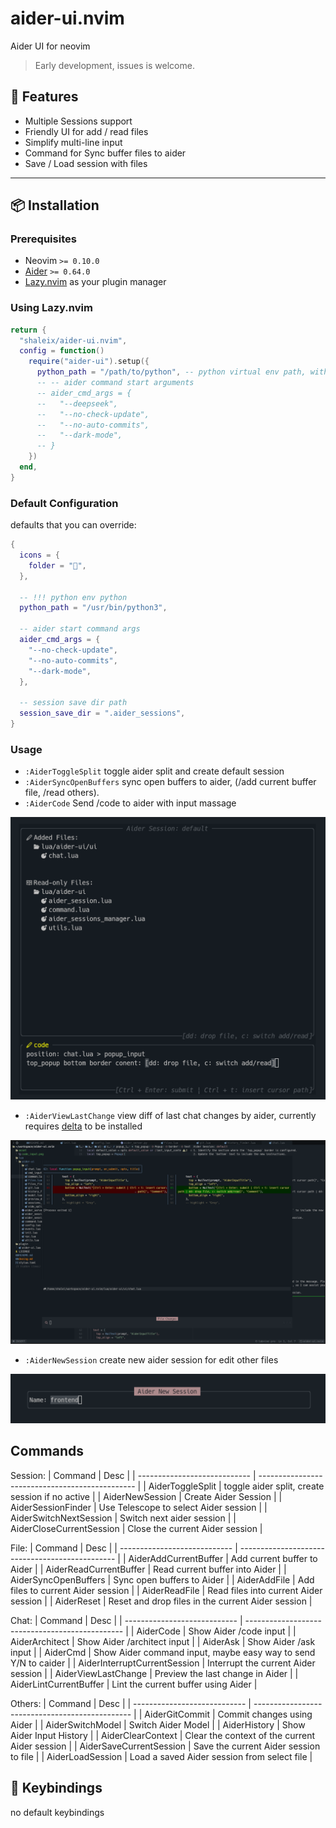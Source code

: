 # aider-ui.nvim

Aider UI for neovim

> Early development, issues is welcome.

## 🚀 Features

- Multiple Sessions support
- Friendly UI for add / read files
- Simplify multi-line input
- Command for Sync buffer files to aider
- Save / Load session with files

---

## 📦 Installation

### Prerequisites

- Neovim `>= 0.10.0`
- [Aider](https://aider.chat/docs/install/install.html) `>= 0.64.0`
- [Lazy.nvim](https://github.com/folke/lazy.nvim) as your plugin manager

### Using Lazy.nvim

```lua
return {
  "shaleix/aider-ui.nvim",
  config = function()
    require("aider-ui").setup({
      python_path = "/path/to/python", -- python virtual env path, with aider install
      -- -- aider command start arguments
      -- aider_cmd_args = {
      --   "--deepseek",
      --   "--no-check-update",
      --   "--no-auto-commits",
      --   "--dark-mode",
      -- }
    })
  end,
}
```

### Default Configuration

defaults that you can override:

```lua
{
  icons = {
    folder = "",
  },

  -- !!! python env python
  python_path = "/usr/bin/python3",

  -- aider start command args
  aider_cmd_args = {
    "--no-check-update",
    "--no-auto-commits",
    "--dark-mode",
  },

  -- session save dir path
  session_save_dir = ".aider_sessions",
}
```

### Usage

- `:AiderToggleSplit` toggle aider split and create default session
- `:AiderSyncOpenBuffers` sync open buffers to aider, (/add current buffer file, /read others).
- `:AiderCode` Send /code to aider with input massage

![code_input](https://github.com/shaleix/aider-ui.nvim/blob/main/asset/code_input.png)

- `:AiderViewLastChange` view diff of last chat changes by aider, currently requires [delta](https://github.com/dandavison/delta) to be installed

![preview_change](https://github.com/shaleix/aider-ui.nvim/blob/main/asset/preview_change.png)

- `:AiderNewSession` create new aider session for edit other files

![new_session](https://github.com/shaleix/aider-ui.nvim/blob/main/asset/new_session.png)

## Commands

Session:
| Command | Desc |
| ---------------------------- | ----------------------------------------------- |
| AiderToggleSplit | toggle aider split, create session if no active |
| AiderNewSession | Create Aider Session |
| AiderSessionFinder | Use Telescope to select Aider session |
| AiderSwitchNextSession | Switch next aider session |
| AiderCloseCurrentSession | Close the current Aider session |

File:
| Command | Desc |
| ---------------------------- | ----------------------------------------------- |
| AiderAddCurrentBuffer | Add current buffer to Aider |
| AiderReadCurrentBuffer | Read current buffer into Aider |
| AiderSyncOpenBuffers | Sync open buffers to Aider |
| AiderAddFile | Add files to current Aider session |
| AiderReadFile | Read files into current Aider session |
| AiderReset | Reset and drop files in the current Aider session |

Chat:
| Command | Desc |
| ---------------------------- | ----------------------------------------------- |
| AiderCode | Show Aider /code input |
| AiderArchitect | Show Aider /architect input |
| AiderAsk | Show Aider /ask input |
| AiderCmd | Show Aider command input, maybe easy way to send Y/N to caider |
| AiderInterruptCurrentSession | Interrupt the current Aider session |
| AiderViewLastChange | Preview the last change in Aider |
| AiderLintCurrentBuffer | Lint the current buffer using Aider |

Others:
| Command | Desc |
| ---------------------------- | ----------------------------------------------- |
| AiderGitCommit | Commit changes using Aider |
| AiderSwitchModel | Switch Aider Model |
| AiderHistory | Show Aider Input History |
| AiderClearContext | Clear the context of the current Aider session |
| AiderSaveCurrentSession | Save the current Aider session to file |
| AiderLoadSession | Load a saved Aider session from select file |

## 🔑 Keybindings

no default keybindings
